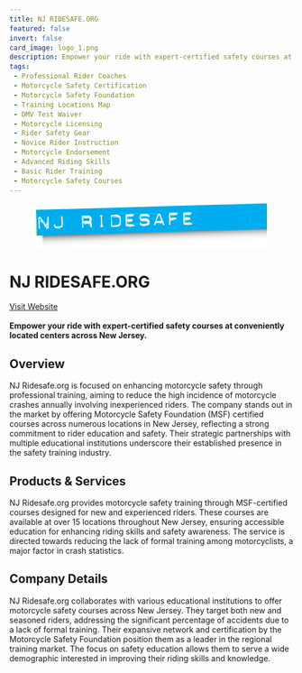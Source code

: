 ```yaml
---
title: NJ RIDESAFE.ORG
featured: false
invert: false
card_image: logo_1.png
description: Empower your ride with expert-certified safety courses at conveniently located centers across New Jersey.
tags: 
 - Professional Rider Coaches
 - Motorcycle Safety Certification
 - Motorcycle Safety Foundation
 - Training Locations Map
 - DMV Test Waiver
 - Motorcycle Licensing
 - Rider Safety Gear
 - Novice Rider Instruction
 - Motorcycle Endorsement
 - Advanced Riding Skills
 - Basic Rider Training
 - Motorcycle Safety Courses
---
```


<div align="center">
<a href="https://www.nj.gov/mvc/license/njridesafe/index.html">
<img src="logo_1.png" alt="Logo" style="min-width: 200px; max-width: 600px; height: auto;" >
</a>
</div>

# NJ RIDESAFE.ORG
<a href="https://www.nj.gov/mvc/license/njridesafe/index.html">Visit Website</a>
<br>
<br>
**Empower your ride with expert-certified safety courses at conveniently located centers across New Jersey.**

## Overview
NJ Ridesafe.org is focused on enhancing motorcycle safety through professional training, aiming to reduce the high incidence of motorcycle crashes annually involving inexperienced riders. The company stands out in the market by offering Motorcycle Safety Foundation (MSF) certified courses across numerous locations in New Jersey, reflecting a strong commitment to rider education and safety. Their strategic partnerships with multiple educational institutions underscore their established presence in the safety training industry.
## Products & Services 
NJ Ridesafe.org provides motorcycle safety training through MSF-certified courses designed for new and experienced riders. These courses are available at over 15 locations throughout New Jersey, ensuring accessible education for enhancing riding skills and safety awareness. The service is directed towards reducing the lack of formal training among motorcyclists, a major factor in crash statistics.
## Company Details 
NJ Ridesafe.org collaborates with various educational institutions to offer motorcycle safety courses across New Jersey. They target both new and seasoned riders, addressing the significant percentage of accidents due to a lack of formal training. Their expansive network and certification by the Motorcycle Safety Foundation position them as a leader in the regional training market. The focus on safety education allows them to serve a wide demographic interested in improving their riding skills and knowledge.

